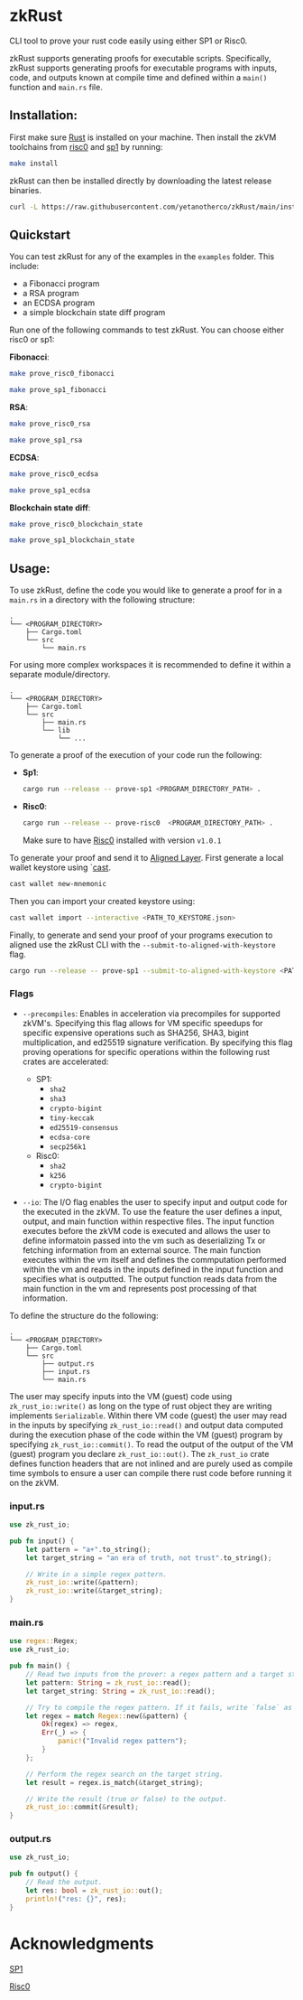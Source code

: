 # zkRust

CLI tool to prove your rust code easily using either SP1 or Risc0.

zkRust supports generating proofs for executable scripts. Specifically, zkRust supports generating proofs for executable programs with inputs, code, and outputs known at compile time and defined within a `main()` function and `main.rs` file.

## Installation:

First make sure [Rust](https://www.rust-lang.org/tools/install) is installed on your machine. Then install the zkVM toolchains from [risc0](https://github.com/risc0/risc0) and [sp1](https://github.com/succinctlabs/sp1) by running:

```sh
make install
```

zkRust can then be installed directly by downloading the latest release binaries.

```sh
curl -L https://raw.githubusercontent.com/yetanotherco/zkRust/main/install_zkrust.sh | bash
```

## Quickstart

You can test zkRust for any of the examples in the `examples` folder. This include:

- a Fibonacci program
- a RSA program
- an ECDSA program
- a simple blockchain state diff program

Run one of the following commands to test zkRust. You can choose either risc0 or sp1:

**Fibonacci**:

```bash
make prove_risc0_fibonacci
```

```bash
make prove_sp1_fibonacci
```

**RSA**:

```bash
make prove_risc0_rsa
```

```bash
make prove_sp1_rsa
```

**ECDSA**:

```bash
make prove_risc0_ecdsa
```

```bash
make prove_sp1_ecdsa
```

**Blockchain state diff**:

```bash
make prove_risc0_blockchain_state
```

```bash
make prove_sp1_blockchain_state
```

## Usage:

To use zkRust, define the code you would like to generate a proof for in a `main.rs` in a directory with the following structure:

```
.
└── <PROGRAM_DIRECTORY>
    ├── Cargo.toml
    └── src
        └── main.rs
```

For using more complex workspaces it is recommended to define it within a separate module/directory.

```
.
└── <PROGRAM_DIRECTORY>
    ├── Cargo.toml
    └── src
        ├── main.rs
        └── lib
            └── ...
```

To generate a proof of the execution of your code run the following:

- **Sp1**:
  ```sh
  cargo run --release -- prove-sp1 <PROGRAM_DIRECTORY_PATH> .
  ```
- **Risc0**:
  ```sh
  cargo run --release -- prove-risc0  <PROGRAM_DIRECTORY_PATH> .
  ```
  Make sure to have [Risc0](https://dev.risczero.com/api/zkvm/quickstart#1-install-the-risc-zero-toolchain) installed with version `v1.0.1`

To generate your proof and send it to [Aligned Layer](https://github.com/yetanotherco/aligned_layer). First generate a local wallet keystore using `[cast](https://book.getfoundry.sh/cast/).

```sh
cast wallet new-mnemonic
```

Then you can import your created keystore using:

```sh
cast wallet import --interactive <PATH_TO_KEYSTORE.json>
```

Finally, to generate and send your proof of your programs execution to aligned use the zkRust CLI with the `--submit-to-aligned-with-keystore` flag.

```sh
cargo run --release -- prove-sp1 --submit-to-aligned-with-keystore <PATH_TO_KEYSTORE> <PROGRAM_DIRECTORY_PATH .
```

### Flags

- `--precompiles`: Enables in acceleration via precompiles for supported zkVM's. Specifying this flag allows for VM specific speedups for specific expensive operations such as SHA256, SHA3, bigint multiplication, and ed25519 signature verification. By specifying this flag proving operations for specific operations within the following rust crates are accelerated:

  - SP1:
    - `sha2`
    - `sha3`
    - `crypto-bigint`
    - `tiny-keccak`
    - `ed25519-consensus`
    - `ecdsa-core`
    - `secp256k1`
  - Risc0:
    - `sha2`
    - `k256`
    - `crypto-bigint`

- `--io`: The I/O flag enables the user to specify input and output code for the executed in the zkVM. To use the feature the user defines a input, output, and main function within respective files. The input function executes before the zkVM code is executed and allows the user to define informatoin passed into the vm such as deserializing Tx or fetching information from an external source. The main function executes within the vm itself and defines the commputation performed within the vm and reads in the inputs defined in the input function and specifies what is outputted. The output function reads data from the main function in the vm and represents post processing of that information.

To define the structure do the following:

```
.
└── <PROGRAM_DIRECTORY>
    ├── Cargo.toml
    └── src
        ├── output.rs
        ├── input.rs
        └── main.rs
```

The user may specify inputs into the VM (guest) code using `zk_rust_io::write()` as long on the type of rust object they are writing implements `Serializable`. Within there VM code (guest) the user may read in the inputs by specifying `zk_rust_io::read()` and output data computed during the execution phase of the code within the VM (guest) program by specifying `zk_rust_io::commit()`. To read the output of the output of the VM (guest) program you declare `zk_rust_io::out()`. The `zk_rust_io` crate defines function headers that are not inlined and are purely used as compile time symbols to ensure a user can compile there rust code before running it on the zkVM.

### input.rs

```rust
use zk_rust_io;

pub fn input() {
    let pattern = "a+".to_string();
    let target_string = "an era of truth, not trust".to_string();

    // Write in a simple regex pattern.
    zk_rust_io::write(&pattern);
    zk_rust_io::write(&target_string);
}
```

### main.rs

```rust
use regex::Regex;
use zk_rust_io;

pub fn main() {
    // Read two inputs from the prover: a regex pattern and a target string.
    let pattern: String = zk_rust_io::read();
    let target_string: String = zk_rust_io::read();

    // Try to compile the regex pattern. If it fails, write `false` as output and return.
    let regex = match Regex::new(&pattern) {
        Ok(regex) => regex,
        Err(_) => {
            panic!("Invalid regex pattern");
        }
    };

    // Perform the regex search on the target string.
    let result = regex.is_match(&target_string);

    // Write the result (true or false) to the output.
    zk_rust_io::commit(&result);
}
```

### output.rs

```rust
use zk_rust_io;

pub fn output() {
    // Read the output.
    let res: bool = zk_rust_io::out();
    println!("res: {}", res);
}
```

# Acknowledgments

[SP1](https://github.com/succinctlabs/sp1.git)

[Risc0](https://github.com/risc0/risc0.git)
